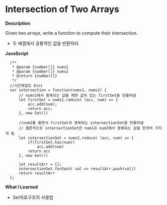 # Intersection of Two Arrays

**Description**

Given two arrays, write a function to compute their intersection.

- 두 배열에서 공통적인 값을 반환하라

**JavaScript**

      /**
       * @param {number[]} nums1
       * @param {number[]} nums2
       * @return {number[]}
       */
      //시간복잡도 O(n)
      var intersection = function(nums1, nums2) {
          // nums1에서 중복되는 값을 제한 값이 있는 firstSet을 만들어냄
          let firstSet = nums1.reduce( (acc, num) => {
              acc.add(num);
              return acc;
          }, new Set())

          //num2를 돌면서 firstSet과 중복되는 intersectionSet을 만들어냄
          // 결론적으로 intersectionSet은 num1과 num2에서 중복되는 값을 한개씩 가지게 됨
          let intersectionSet = nums2.reduce( (acc, num) => {
              if(firstSet.has(num))
                  acc.add(num)
              return acc
          }, new Set())

          let resultArr = [];
          intersectionSet.forEach( val => resultArr.push(val))
          return resultArr
      };

**What I Learned**
- Set자료구조의 사용법
